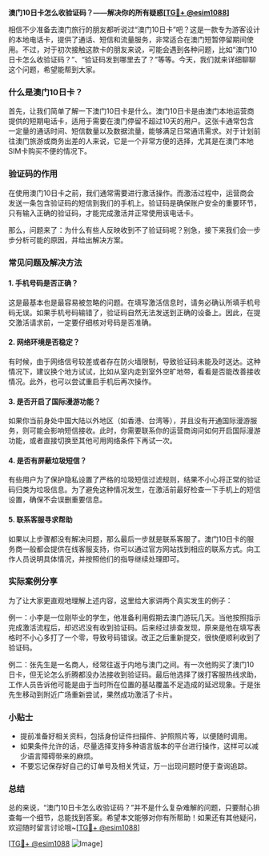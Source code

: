 **澳门10日卡怎么收验证码？——解决你的所有疑惑[[TG💪+ @esim1088](https://t.me/s/esim1088)]**

相信不少准备去澳门旅行的朋友都听说过“澳门10日卡”吧？这是一款专为游客设计的本地电话卡，提供了通话、短信和流量服务，非常适合在澳门短暂停留期间使用。不过，对于初次接触这款卡的朋友来说，可能会遇到各种问题，比如“澳门10日卡怎么收验证码？”、“验证码发到哪里去了？”等等。今天，我们就来详细聊聊这个问题，希望能帮到大家。

### 什么是澳门10日卡？

首先，让我们简单了解一下澳门10日卡是什么。澳门10日卡是由澳门本地运营商提供的短期电话卡，适用于需要在澳门停留不超过10天的用户。这张卡通常包含一定量的通话时间、短信数量以及数据流量，能够满足日常通讯需求。对于计划前往澳门旅游或商务出差的人来说，它是一个非常方便的选择，尤其是在澳门本地SIM卡购买不便的情况下。

### 验证码的作用

在使用澳门10日卡之前，我们通常需要进行激活操作。而激活过程中，运营商会发送一条包含验证码的短信到我们的手机上。验证码是确保账户安全的重要环节，只有输入正确的验证码，才能完成激活并正常使用该电话卡。

那么，问题来了：为什么有些人反映收到不了验证码呢？别急，接下来我们会一步步分析可能的原因，并给出解决方案。

### 常见问题及解决方法

#### 1. 手机号码是否正确？
这是最基本也是最容易被忽略的问题。在填写激活信息时，请务必确认所填手机号码无误。如果手机号码输错了，验证码自然无法发送到正确的设备上。因此，在提交激活请求前，一定要仔细核对号码是否准确。

#### 2. 网络环境是否稳定？
有时候，由于网络信号较差或者存在防火墙限制，导致验证码未能及时送达。这种情况下，建议换个地方试试，比如从室内走到室外空旷地带，看看是否能改善接收情况。此外，也可以尝试重启手机后再次操作。

#### 3. 是否开启了国际漫游功能？
如果你当前身处中国大陆以外地区（如香港、台湾等），并且没有开通国际漫游服务，则可能会影响短信接收。此时，你需要联系你的运营商询问如何开启国际漫游功能，或者直接切换至其他可用网络条件下再试一次。

#### 4. 是否有屏蔽垃圾短信？
有些用户为了保护隐私设置了严格的垃圾短信过滤规则，结果不小心将正常的验证码归类为垃圾信息。为了避免这种情况发生，在激活前最好检查一下手机上的短信设置，确保不会误删重要信息。

#### 5. 联系客服寻求帮助
如果以上步骤都没有解决问题，那么最后一步就是联系客服了。澳门10日卡的服务商一般都会提供在线客服支持，你可以通过官方网站找到相应的联系方式。向工作人员说明具体情况，并按照他们的指导继续处理即可。

### 实际案例分享

为了让大家更直观地理解上述内容，这里给大家讲两个真实发生的例子：

例一：小李是一位刚毕业的学生，他准备利用假期去澳门游玩几天。当他按照指示完成激活流程后，却迟迟没有收到验证码。后来经过排查发现，原来是他在填写表格时不小心多打了一个零，导致号码错误。改正之后重新提交，很快便顺利收到了验证码。

例二：张先生是一名商人，经常往返于内地与澳门之间。有一次他购买了澳门10日卡，但无论怎么折腾都没办法接收到验证码。最后他选择了拨打客服热线求助，工作人员告诉他可能是由于当时所在位置的基站覆盖不足造成的延迟现象。于是张先生移动到附近广场重新尝试，果然成功激活了卡片。

### 小贴士

- 提前准备好相关资料，包括身份证件扫描件、护照照片等，以便随时调用。
- 如果条件允许的话，尽量选择支持多种语言版本的平台进行操作，这样可以减少语言障碍带来的麻烦。
- 不要忘记保存好自己的订单号及相关凭证，万一出现问题时便于查询追踪。

### 总结

总的来说，“澳门10日卡怎么收验证码？”并不是什么复杂难解的问题，只要耐心排查每一个细节，总能找到答案。希望本文能够对你有所帮助！如果还有其他疑问，欢迎随时留言讨论哦~[[TG💪+ @esim1088](https://t.me/s/esim1088)]

[[TG💪+ @esim1088](https://t.me/s/esim1088) ![Image](https://i.postimg.cc/4NQfJmqS/Snipaste-2025-05-13-00-14-12.png)]